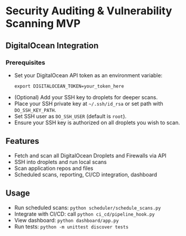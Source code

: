 # Security Auditing & Vulnerability Scanning MVP

## DigitalOcean Integration

### Prerequisites
- Set your DigitalOcean API token as an environment variable:
  ```
  export DIGITALOCEAN_TOKEN=your_token_here
  ```
- (Optional) Add your SSH key to droplets for deeper scans.
- Place your SSH private key at `~/.ssh/id_rsa` or set path with `DO_SSH_KEY_PATH`.
- Set SSH user as `DO_SSH_USER` (default is `root`).
- Ensure your SSH key is authorized on all droplets you wish to scan.

## Features
- Fetch and scan all DigitalOcean Droplets and Firewalls via API
- SSH into droplets and run local scans
- Scan application repos and files
- Scheduled scans, reporting, CI/CD integration, dashboard

## Usage
- Run scheduled scans: `python scheduler/schedule_scans.py`
- Integrate with CI/CD: call `python ci_cd/pipeline_hook.py`
- View dashboard: `python dashboard/app.py`
- Run tests: `python -m unittest discover tests`
